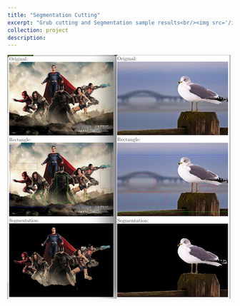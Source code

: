 ```yaml
---
title: "Segmentation Cutting"
excerpt: "Grub cutting and Segmentation sample results<br/><img src='/images/project3_1.png'>"
collection: project
description:
---
```

<!--
Automatically select images which can form a panorama scene from a folder and generate all possible panorama images. Blending adjacent part of different images. Find common objects from different scenes and then stitch the images.

-->
![](/images/project3_1.png)
